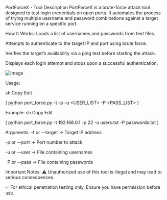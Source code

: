 PortForceX - Tool Description
PortForceX is a brute-force attack tool designed to test login credentials on open ports. It automates the process of trying multiple username and password combinations against a target service running on a specific port.

How It Works:
Loads a list of usernames and passwords from text files.

Attempts to authenticate to the target IP and port using brute force.

Verifies the target’s availability via a ping test before starting the attack.

Displays each login attempt and stops upon a successful authentication.

![image](https://github.com/user-attachments/assets/b6301aa9-a498-4e6b-95c4-7f60d52f6c2a)


Usage:

sh
Copy
Edit

(  python port_force.py -t <IP> -p <PORT> -u <USER_LIST> -P <PASS_LIST>  )

Example:
sh
Copy
Edit

(  python port_force.py -t 192.168.0.1 -p 22 -u users.txt -P passwords.txt  )

Arguments:
-t or --target → Target IP address

-p or --port → Port number to attack

-u or --user → File containing usernames

-P or --pass → File containing passwords

Important Notes:
⚠️ Unauthorized use of this tool is illegal and may lead to serious consequences.

✅ For ethical penetration testing only. Ensure you have permission before use.

